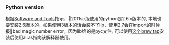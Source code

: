 ### Python version
根据[Software and Tools](https://ocw.mit.edu/courses/electrical-engineering-and-computer-science/6-01sc-introduction-to-electrical-engineering-and-computer-science-i-spring-2011/software-and-tools/installing-the-6.01-software-on-macs/)指示，2011sc版使用的python是2.6.x版本的, 本地也要安装2.6版本的，如果使用3版本的话会装不了lib，使用2.7会在import的时候报bad magic number error，因为lib给的是pyc文件, 可以使用[这个brew tap](https://github.com/derekkwok/homebrew-python)安装后使用alias指向该解释器使用。